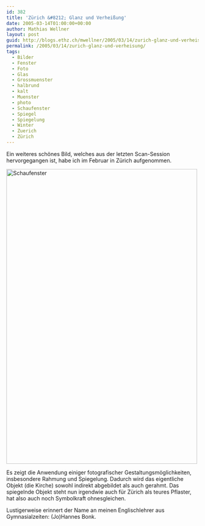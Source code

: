 ```yaml
---
id: 382
title: 'Zürich &#8212; Glanz und Verheißung'
date: 2005-03-14T01:00:00+00:00
author: Mathias Wellner
layout: post
guid: http://blogs.ethz.ch/mwellner/2005/03/14/zurich-glanz-und-verheisung/
permalink: /2005/03/14/zurich-glanz-und-verheisung/
tags:
  - Bilder
  - Fenster
  - Foto
  - Glas
  - Grossmuenster
  - halbrund
  - kalt
  - Muenster
  - photo
  - Schaufenster
  - Spiegel
  - Spiegelung
  - Winter
  - Zuerich
  - Zürich
---
```

Ein weiteres schönes Bild, welches aus der letzten Scan-Session hervorgegangen ist, habe ich im Februar in Zürich aufgenommen.

<img src="http://www.mwellner.de/images/weblog/spiegel_500x774.jpg" width="500" height="774" alt="Schaufenster" />

Es zeigt die Anwendung einiger fotografischer Gestaltungsmöglichkeiten, insbesondere Rahmung und Spiegelung. Dadurch wird das eigentliche Objekt (die Kirche) sowohl indirekt abgebildet als auch gerahmt. Das spiegelnde Objekt steht nun irgendwie auch für Zürich als teures Pflaster, hat also auch noch Symbolkraft ohnesgleichen.

Lustigerweise erinnert der Name an meinen Englischlehrer aus Gymnasialzeiten: (Jo)Hannes Bonk.